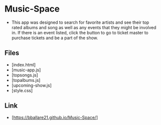 # Music-Space

* This app was designed to search for favorite artists and see their top rated albums and song as well as any events that they might be involved in. If there is an event listed, click the button to go to ticket master to purchase tickets and be a part of the show. 

## Files
* [index.html]
* [music-app.js]
* [topsongs.js]
* [topalbums.js]
* [upcoming-show.js]
* [style.css]

## Link

* [https://bballare21.github.io/Music-Space/]

